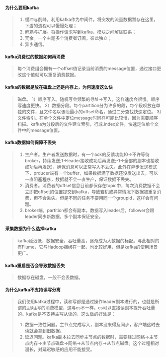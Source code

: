 #### 为什么要用kafka
> 1. 缓冲与削峰。利用kafka作为中间件，将突发的流量数据暂存在这里，下游的流程可以慢慢处理；
> 2. 解耦与扩展。将操作请求写到kafka，模块之间解除联系；
> 3. 冗余。一个主题多个消费者订阅，彼此独立；
> 4. 异步通信。

#### kafka消费过的数据如何再消费
> 每个消费组会拥有一个offset值记录当前消费的message位置，通过接口更改这个值就可以重复消费数据。

#### kafka的数据是放在磁盘上还是内存上，为何速度这么快
> 磁盘。
> 1）顺序写入。随机写会频繁的寻址->写入，这样速度会很慢。顺序写速度更快。
> 2）数据分段。每个partition分为许多的段，每个段呗放在单独的文件，且文件名以该段最小的offset命名，通过二分查找快速定位。
> 3）文件索引。在单个文件中定位message时同样可能比较慢，因为需要顺序扫描。kafka为分段后的文件建立索引，行成.index文件，快速定位单个文件中的message位置。

#### kafka数据如何保障不丢失
> 1) 生产者。生产者发送数据时，有一个ack的反馈功能(0->不许等待broker，持续发送;1->leader接收成功后再发送;-1->全部的副本也接收成功后再发送)，确保消息可以正常写入不丢失。此外在异步发送模式下，prducer端有一个buffer，如果数据满了数据还没发送出去，可以一直阻塞程序，数据就不会一直生产，保证数据不丢失。
> 2) 消费者。消费者的offset信息目前都保存在topic中，每次消费数据不会立即把offset的位置提交到kafka，导致宕机或异常情况下数据被重复消费，但不会丢失。但是不同的任务不要用同一个groupid，这样会有问题。
> 3) broker端。partition都会有副本，数据写入leader后，follower会跟leader同步新数据，多个副本保证安全。

#### 采集数据为什么选择kafka
> kafka延迟低，数据安全，吞吐量高，逐渐成为大数据的标配。与此相对的有Flume，它与Hadoop捆绑在一起，也比较好用，但是kafka的使用场景更广。

#### kafka重启是否会导致数据丢失
> 数据存在磁盘，一般不会丢数据。

#### 为什么kafka不支持读写分离
> 我们使用kafka过程中，读和写都是通过操作leader副本进行的，也就是所谓的`主读主写`的消费模型，这与es不一样，es可以直接读副本提升吞吐量的。kafka是不支持主写从读的，这么做的好处是：
> 1) 数据一致性问题。主节点完成写入，副本没来得及同步，客户端这时去读就会拿到旧数据。
> 2) 延迟问题。kafka副本拉去同步主节点的数据时，需要经过网络->主节点内存->主节点磁盘->网络->从节点内存->从节点磁盘。这个过程相对漫长，对延迟敏感的应用不能接受。

